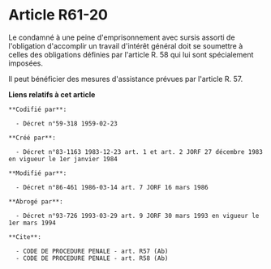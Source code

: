 # Article R61-20

Le condamné à une peine d'emprisonnement avec sursis assorti de l'obligation d'accomplir un travail d'intérêt général doit se
soumettre à celles des obligations définies par l'article R. 58 qui lui sont spécialement imposées.

Il peut bénéficier des mesures d'assistance prévues par l'article R. 57.

**Liens relatifs à cet article**

	**Codifié par**:

	  - Décret n°59-318 1959-02-23

	**Créé par**:

	  - Décret n°83-1163 1983-12-23 art. 1 et art. 2 JORF 27 décembre 1983 en vigueur le 1er janvier 1984

	**Modifié par**:

	  - Décret n°86-461 1986-03-14 art. 7 JORF 16 mars 1986

	**Abrogé par**:

	  - Décret n°93-726 1993-03-29 art. 9 JORF 30 mars 1993 en vigueur le 1er mars 1994

	**Cite**:

	  - CODE DE PROCEDURE PENALE - art. R57 (Ab)
	  - CODE DE PROCEDURE PENALE - art. R58 (Ab)
